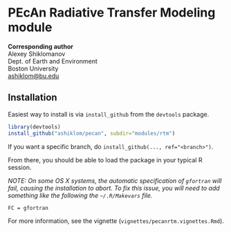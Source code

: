 # PEcAn Radiative Transfer Modeling module
**Corresponding author**  
Alexey Shiklomanov  
Dept. of Earth and Environment  
Boston University  
ashiklom@bu.edu  

## Installation
Easiest way to install is via `install_github` from the `devtools` package.

```R
library(devtools)
install_github("ashiklom/pecan", subdir="modules/rtm")
```

If you want a specific branch, do `install_github(..., ref="<branch>")`.

From there, you should be able to load the package in your typical R session.

*NOTE: On some OS X systems, the automatic specification of `gfortran` will 
fail, causing the installation to abort. To fix this issue, you will need to 
add something like the following the `~/.R/Makevars` file.*

```
FC = gfortran
```

For more information, see the vignette (`vignettes/pecanrtm.vignettes.Rmd`).

